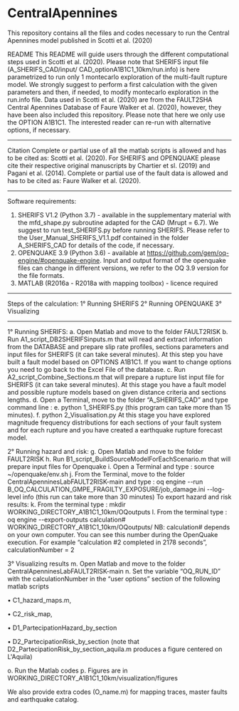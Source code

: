 # CentralApennines
This repository contains all the files and codes necessary to run the Central Apennines model published in Scotti et al. (2020)

README
This README will guide users through the different computational steps used in Scotti et al. (2020). Please note that SHERIFS input file (A_SHERIFS_CAD/input/ CAD_optionA1B1C1_10km/run.info) is here parametrized to run only 1 montecarlo exploration of the multi-fault rupture model. 
We strongly suggest to perform a first calculation with the given parameters and then, if needed, to modify montecarlo exploration in the run.info file.
Data used in Scotti et al. (2020) are from the FAULT2SHA Central Apennines Database of Faure Walker et al. (2020), however, they have been also included this repository. Please note that here we only use the OPTION A1B1C1. The interested reader can re-run with alternative options, if necessary.

----------------------------------------------------------------------------------------------- 
Citation 
Complete or partial use of all the matlab scripts is allowed and has to be cited as: Scotti et al. (2020).
For SHERIFS and OPENQUAKE please cite their respective original manuscripts by Chartier et sl. (2019) and Pagani et al. (2014).
Complete or partial use of the fault data is allowed and has to be cited as: Faure Walker et al. (2020).

-----------------------------------------------------------------------------------------------
Software requirements:  
1.	SHERIFS V1.2 (Python 3.7) - available in the supplementary material with the mfd_shape.py subroutine adapted for the CAD (Mrupt = 6.7). We suggest to run test_SHERIFS.py before running SHERIFS. Please refer to the User_Manual_SHERIFS_V1.1.pdf contained in the folder A_SHERIFS_CAD for details of the code, if necessary.
2.	OPENQUAKE 3.9 (Python 3.6) - available at https://github.com/gem/oq-engine/#openquake-engine. Input and output format of the openquake files can change in different versions, we refer to the OQ 3.9 version for the file formats.
3.	MATLAB (R2016a - R2018a with mapping toolbox) - licence required
-----------------------------------------------------------------------------------------------

Steps of the calculation:
1° Running SHERIFS
2° Running OPENQUAKE
3° Visualizing

-----------------------------------------------------------------------------------------------
1° Running SHERIFS:
a.	Open Matlab and move to the folder FAULT2RISK
b.	Run A1_script_DB2SHERIFSinputs.m that will read and extract information from the DATABASE and prepare slip rate profiles, sections parameters and input files for SHERIFS (it can take several minutes). At this step you have built a fault model based on OPTIONS A1B1C1. If you want to change options you need to go back to the Excel File of the database.
c.	Run A2_script_Combine_Sections.m that will prepare a rupture list input file for SHERIFS (it can take several minutes). At this stage you have a fault model and possible rupture models based on given distance criteria and sections lengths.
d.	Open a Terminal, move to the folder “A_SHERIFS_CAD” and type command line : 
e.	python 1_SHERIFS.py   (this program can take more than 15 minutes).
f.	python 2_Visualisation.py 
At this stage you have explored magnitude frequency distributions for each sections of your fault system and for each rupture and you have created a earthquake rupture forecast model.

2° Running hazard and risk:
g.	Open Matlab and move to the folder FAULT2RISK
h.	Run B1_script_BuildSourceModelForEachScenario.m that will prepare input files for Openquake
i.	Open a Terminal and type : source ~/openquake/env.sh
j.	From the Terminal, move to the folder CentralApenninesLabFAULT2RISK-main and type : 
oq engine --run B_OQ_CALCULATION_GMPE_FRAGILTY_EXPOSURE/job_damage.ini --log-level info
(this run can take more than 30 minutes)
To export hazard and risk results:
k.	From the terminal type : mkdir WORKING_DIRECTORY_A1B1C1_10km/OQoutputs
l.	From the terminal type : 
oq engine --export-outputs calculation# WORKING_DIRECTORY_A1B1C1_10km/OQoutputs/
NB: calculation# depends on your own computer. You can see this number during the OpenQuake execution. For example “calculation #2 completed in 2178 seconds”, calculationNumber = 2

3° Visualizing results
m.	Open Matlab and move to the folder CentralApenninesLabFAULT2RISK-main
n.	Set the variable “OQ_RUN_ID” with the calculationNumber in the “user options” section of the following matlab scripts 

  •	C1_hazard_maps.m, 
  
  •	C2_risk_map, 
  
  •	D1_PartecipationHazard_by_section 
  
  •	D2_PartecipationRisk_by_section (note that D2_PartecipationRisk_by_section_aquila.m produces a figure centered on L'Aquila)
  
  
o.	Run the Matlab codes
p.	Figures are in WORKING_DIRECTORY_A1B1C1_10km/visualization/figures

We also provide extra codes (O_name.m) for mapping traces, master faults and earthquake catalog.
